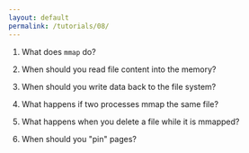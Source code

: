 ```yaml
---
layout: default
permalink: /tutorials/08/
---
```


1. What does `mmap` do?

2. When should you read file content into the memory?

3. When should you write data back to the file system?

4. What happens if two processes mmap the same file?

5. What happens when you delete a file while it is mmapped?

6. When should you "pin" pages?